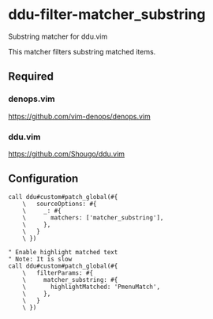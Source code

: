# ddu-filter-matcher_substring

Substring matcher for ddu.vim

This matcher filters substring matched items.

## Required

### denops.vim

https://github.com/vim-denops/denops.vim

### ddu.vim

https://github.com/Shougo/ddu.vim

## Configuration

```vim
call ddu#custom#patch_global(#{
    \   sourceOptions: #{
    \     _: #{
    \       matchers: ['matcher_substring'],
    \     },
    \   }
    \ })

" Enable highlight matched text
" Note: It is slow
call ddu#custom#patch_global(#{
    \   filterParams: #{
    \     matcher_substring: #{
    \       highlightMatched: 'PmenuMatch',
    \     },
    \   }
    \ })
```
